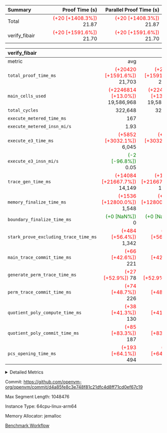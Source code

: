 | Summary | Proof Time (s) | Parallel Proof Time (s) |
|:---|---:|---:|
| Total | <span style='color: red'>(+20 [+1408.3%])</span> 21.87 | <span style='color: red'>(+20 [+1408.3%])</span> 21.87 |
| verify_fibair | <span style='color: red'>(+20 [+1591.6%])</span> 21.70 | <span style='color: red'>(+20 [+1591.6%])</span> 21.70 |


| verify_fibair |||||
|:---|---:|---:|---:|---:|
|metric|avg|sum|max|min|
| `total_proof_time_ms ` | <span style='color: red'>(+20420 [+1591.6%])</span> 21,703 | <span style='color: red'>(+20420 [+1591.6%])</span> 21,703 | <span style='color: red'>(+20420 [+1591.6%])</span> 21,703 | <span style='color: red'>(+20420 [+1591.6%])</span> 21,703 |
| `main_cells_used     ` | <span style='color: red'>(+2246814 [+13.0%])</span> 19,586,968 | <span style='color: red'>(+2246814 [+13.0%])</span> 19,586,968 | <span style='color: red'>(+2246814 [+13.0%])</span> 19,586,968 | <span style='color: red'>(+2246814 [+13.0%])</span> 19,586,968 |
| `total_cycles        ` |  322,648 |  322,648 |  322,648 |  322,648 |
| `execute_metered_time_ms` |  167 | -          | -          | -          |
| `execute_metered_insn_mi/s` |  1.93 | -          | -          | -          |
| `execute_e3_time_ms  ` | <span style='color: red'>(+5852 [+3032.1%])</span> 6,045 | <span style='color: red'>(+5852 [+3032.1%])</span> 6,045 | <span style='color: red'>(+5852 [+3032.1%])</span> 6,045 | <span style='color: red'>(+5852 [+3032.1%])</span> 6,045 |
| `execute_e3_insn_mi/s` | <span style='color: green'>(-2 [-96.8%])</span> 0.05 | -          | <span style='color: green'>(-2 [-96.8%])</span> 0.05 | <span style='color: green'>(-2 [-96.8%])</span> 0.05 |
| `trace_gen_time_ms   ` | <span style='color: red'>(+14084 [+21667.7%])</span> 14,149 | <span style='color: red'>(+14084 [+21667.7%])</span> 14,149 | <span style='color: red'>(+14084 [+21667.7%])</span> 14,149 | <span style='color: red'>(+14084 [+21667.7%])</span> 14,149 |
| `memory_finalize_time_ms` | <span style='color: red'>(+1536 [+12800.0%])</span> 1,548 | <span style='color: red'>(+1536 [+12800.0%])</span> 1,548 | <span style='color: red'>(+1536 [+12800.0%])</span> 1,548 | <span style='color: red'>(+1536 [+12800.0%])</span> 1,548 |
| `boundary_finalize_time_ms` | <span style='color: green'>(+0 [NaN%])</span> 0 | <span style='color: green'>(+0 [NaN%])</span> 0 | <span style='color: green'>(+0 [NaN%])</span> 0 | <span style='color: green'>(+0 [NaN%])</span> 0 |
| `stark_prove_excluding_trace_time_ms` | <span style='color: red'>(+484 [+56.4%])</span> 1,342 | <span style='color: red'>(+484 [+56.4%])</span> 1,342 | <span style='color: red'>(+484 [+56.4%])</span> 1,342 | <span style='color: red'>(+484 [+56.4%])</span> 1,342 |
| `main_trace_commit_time_ms` | <span style='color: red'>(+66 [+42.6%])</span> 221 | <span style='color: red'>(+66 [+42.6%])</span> 221 | <span style='color: red'>(+66 [+42.6%])</span> 221 | <span style='color: red'>(+66 [+42.6%])</span> 221 |
| `generate_perm_trace_time_ms` | <span style='color: red'>(+27 [+52.9%])</span> 78 | <span style='color: red'>(+27 [+52.9%])</span> 78 | <span style='color: red'>(+27 [+52.9%])</span> 78 | <span style='color: red'>(+27 [+52.9%])</span> 78 |
| `perm_trace_commit_time_ms` | <span style='color: red'>(+74 [+48.7%])</span> 226 | <span style='color: red'>(+74 [+48.7%])</span> 226 | <span style='color: red'>(+74 [+48.7%])</span> 226 | <span style='color: red'>(+74 [+48.7%])</span> 226 |
| `quotient_poly_compute_time_ms` | <span style='color: red'>(+38 [+41.3%])</span> 130 | <span style='color: red'>(+38 [+41.3%])</span> 130 | <span style='color: red'>(+38 [+41.3%])</span> 130 | <span style='color: red'>(+38 [+41.3%])</span> 130 |
| `quotient_poly_commit_time_ms` | <span style='color: red'>(+85 [+83.3%])</span> 187 | <span style='color: red'>(+85 [+83.3%])</span> 187 | <span style='color: red'>(+85 [+83.3%])</span> 187 | <span style='color: red'>(+85 [+83.3%])</span> 187 |
| `pcs_opening_time_ms ` | <span style='color: red'>(+193 [+64.1%])</span> 494 | <span style='color: red'>(+193 [+64.1%])</span> 494 | <span style='color: red'>(+193 [+64.1%])</span> 494 | <span style='color: red'>(+193 [+64.1%])</span> 494 |



<details>
<summary>Detailed Metrics</summary>

|  | verify_program_compile_ms | total_cells | stark_prove_excluding_trace_time_ms | quotient_poly_compute_time_ms | quotient_poly_commit_time_ms | perm_trace_commit_time_ms | pcs_opening_time_ms | main_trace_commit_time_ms |
| --- | --- | --- | --- | --- | --- | --- | --- |
|  | 7 | 65,536 | 34 | 1 | 6 | 0 | 19 | 6 | 

| air_name | rows | quotient_deg | main_cols | interactions | constraints | cells |
| --- | --- | --- | --- | --- | --- | --- |
| AccessAdapterAir<2> |  | 2 |  | 5 | 12 |  | 
| AccessAdapterAir<4> |  | 2 |  | 5 | 12 |  | 
| AccessAdapterAir<8> |  | 2 |  | 5 | 12 |  | 
| FibonacciAir | 32,768 | 1 | 2 |  | 5 | 65,536 | 
| FriReducedOpeningAir |  | 2 |  | 39 | 71 |  | 
| JalRangeCheckAir |  | 2 |  | 9 | 14 |  | 
| NativePoseidon2Air<BabyBearParameters>, 1> |  | 2 |  | 136 | 572 |  | 
| PhantomAir |  | 2 |  | 3 | 5 |  | 
| ProgramAir |  | 1 |  | 1 | 4 |  | 
| VariableRangeCheckerAir |  | 1 |  | 1 | 4 |  | 
| VmAirWrapper<AluNativeAdapterAir, FieldArithmeticCoreAir> |  | 2 |  | 15 | 27 |  | 
| VmAirWrapper<BranchNativeAdapterAir, BranchEqualCoreAir<1> |  | 2 |  | 11 | 25 |  | 
| VmAirWrapper<NativeAdapterAir<2, 0>, PublicValuesCoreAir> |  | 2 |  | 11 | 29 |  | 
| VmAirWrapper<NativeLoadStoreAdapterAir<1>, NativeLoadStoreCoreAir<1> |  | 2 |  | 15 | 20 |  | 
| VmAirWrapper<NativeLoadStoreAdapterAir<4>, NativeLoadStoreCoreAir<4> |  | 2 |  | 15 | 20 |  | 
| VmAirWrapper<NativeVectorizedAdapterAir<4>, FieldExtensionCoreAir> |  | 2 |  | 15 | 27 |  | 
| VmConnectorAir |  | 2 |  | 5 | 11 |  | 
| VolatileBoundaryAir |  | 2 |  | 7 | 19 |  | 

| group | trace_gen_time_ms | total_proof_time_ms | total_cycles | total_cells | stark_prove_excluding_trace_time_ms | quotient_poly_compute_time_ms | quotient_poly_commit_time_ms | perm_trace_commit_time_ms | pcs_opening_time_ms | memory_finalize_time_ms | main_trace_commit_time_ms | main_cells_used | insns | generate_perm_trace_time_ms | fri.log_blowup | execute_metered_time_ms | execute_metered_insn_mi/s | execute_e3_time_ms | execute_e3_insn_mi/s | boundary_finalize_time_ms |
| --- | --- | --- | --- | --- | --- | --- | --- | --- | --- | --- | --- | --- | --- | --- | --- | --- | --- | --- | --- | --- |
| verify_fibair | 14,149 | 21,703 | 322,648 | 78,923,818 | 1,342 | 130 | 187 | 226 | 494 | 1,548 | 221 | 19,586,968 | 322,649 | 78 | 1 | 167 | 1.93 | 6,045 | 0.05 | 0 | 

| group | air_name | rows | prep_cols | perm_cols | main_cols | cells |
| --- | --- | --- | --- | --- | --- | --- |
| verify_fibair | AccessAdapterAir<2> | 524,288 |  | 16 | 11 | 14,155,776 | 
| verify_fibair | AccessAdapterAir<4> | 262,144 |  | 16 | 13 | 7,602,176 | 
| verify_fibair | AccessAdapterAir<8> | 4,096 |  | 16 | 17 | 135,168 | 
| verify_fibair | FriReducedOpeningAir | 2,048 |  | 84 | 27 | 227,328 | 
| verify_fibair | JalRangeCheckAir | 32,768 |  | 28 | 12 | 1,310,720 | 
| verify_fibair | NativePoseidon2Air<BabyBearParameters>, 1> | 32,768 |  | 312 | 398 | 23,265,280 | 
| verify_fibair | PhantomAir | 16,384 |  | 12 | 6 | 294,912 | 
| verify_fibair | ProgramAir | 8,192 |  | 8 | 10 | 147,456 | 
| verify_fibair | VariableRangeCheckerAir | 262,144 | 2 | 8 | 1 | 2,359,296 | 
| verify_fibair | VmAirWrapper<AluNativeAdapterAir, FieldArithmeticCoreAir> | 262,144 |  | 36 | 29 | 17,039,360 | 
| verify_fibair | VmAirWrapper<BranchNativeAdapterAir, BranchEqualCoreAir<1> | 32,768 |  | 28 | 23 | 1,671,168 | 
| verify_fibair | VmAirWrapper<NativeLoadStoreAdapterAir<1>, NativeLoadStoreCoreAir<1> | 65,536 |  | 40 | 21 | 3,997,696 | 
| verify_fibair | VmAirWrapper<NativeLoadStoreAdapterAir<4>, NativeLoadStoreCoreAir<4> | 32,768 |  | 40 | 27 | 2,195,456 | 
| verify_fibair | VmAirWrapper<NativeVectorizedAdapterAir<4>, FieldExtensionCoreAir> | 32,768 |  | 36 | 38 | 2,424,832 | 
| verify_fibair | VmConnectorAir | 2 | 1 | 16 | 5 | 42 | 
| verify_fibair | VolatileBoundaryAir | 65,536 |  | 20 | 12 | 2,097,152 | 

| group | trace_height_constraint | weighted_sum | threshold |
| --- | --- | --- | --- |
| verify_fibair | 0 | 1,085,444 | 2,013,265,921 | 
| verify_fibair | 1 | 7,192,576 | 2,013,265,921 | 
| verify_fibair | 2 | 542,722 | 2,013,265,921 | 
| verify_fibair | 3 | 6,664,196 | 2,013,265,921 | 
| verify_fibair | 4 | 65,536 | 2,013,265,921 | 
| verify_fibair | 5 | 15,820,810 | 2,013,265,921 | 

| trace_height_constraint | threshold |
| --- | --- |
| 0 | 2,013,265,921 | 

</details>


Commit: https://github.com/openvm-org/openvm/commit/d4a85fe8c3e748f81c21dfc4d8ff71cd0ef67c19

Max Segment Length: 1048476

Instance Type: 64cpu-linux-arm64

Memory Allocator: jemalloc

[Benchmark Workflow](https://github.com/openvm-org/openvm/actions/runs/15822061104)
